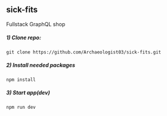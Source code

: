 ## sick-fits
Fullstack GraphQL shop


##### 1) Clone repo:
`git clone https://github.com/Archaeologist03/sick-fits.git`

##### 2) Install needed packages
`npm install`

##### 3) Start app(dev)
`npm run dev`
